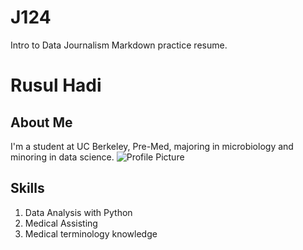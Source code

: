 # J124
Intro to Data Journalism Markdown practice resume.
# Rusul Hadi
## About Me
I'm a student at UC Berkeley, Pre-Med, majoring in microbiology and minoring in data science. 
![Profile Picture](profile_picture.png)
## Skills
1. Data Analysis with Python
2. Medical Assisting 
3. Medical terminology knowledge
